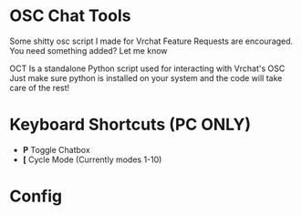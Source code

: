 # OSC Chat Tools 
Some shitty osc script I made for Vrchat
Feature Requests are encouraged. You need something added? Let me know

OCT Is a standalone Python script used for interacting with Vrchat's OSC
Just make sure python is installed on your system and the code will take care of the rest!

# Keyboard Shortcuts (PC ONLY)
- **P** Toggle Chatbox
- **[** Cycle Mode (Currently modes 1-10)

# Config 
